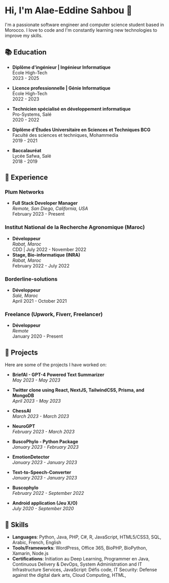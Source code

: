 # Hi, I'm Alae-Eddine Sahbou 👋

I'm a passionate software engineer and computer science student based in Morocco. I love to code and I'm constantly learning new technologies to improve my skills. 

## 📚 Education

- **Diplôme d'ingénieur | Ingénieur Informatique**\
  École High-Tech\
  2023 - 2025

- **Licence professionnelle | Génie Informatique**\
  École High-Tech\
  2022 - 2023

- **Technicien spécialisé en développement informatique**\
  Pro-Systems, Salé\
  2020 - 2022

- **Diplôme d'Études Universitaire en Sciences et Techniques BCG**\
  Faculté des sciences et techniques, Mohammedia\
  2019 - 2021

- **Baccalauréat**\
  Lycée Safwa, Salé\
  2018 - 2019

## 💼 Experience

### Plum Networks
- **Full Stack Developer Manager**\
  *Remote, San Diego, California, USA*\
  February 2023 - Present

### Institut National de la Recherche Agronomique (Maroc)
- **Développeur**\
  *Rabat, Maroc*\
  CDD | July 2022 - November 2022
- **Stage, Bio-informatique (INRA)**\
  *Rabat, Maroc*\
  February 2022 - July 2022

### Borderline-solutions
- **Développeur**\
  *Salé, Maroc*\
  April 2021 - October 2021

### Freelance (Upwork, Fiverr, Freelancer)
- **Développeur**\
  *Remote*\
  January 2020 - Present

## 🚀 Projects

Here are some of the projects I have worked on:

- **BriefAI - GPT-4 Powered Text Summarizer**\
  *May 2023 - May 2023*

- **Twitter clone using React, NextJS, TailwindCSS, Prisma, and MongoDB**\
  *April 2023 - May 2023*

- **ChessAI**\
  *March 2023 - March 2023*

- **NeuroGPT**\
  *February 2023 - March 2023*

- **BuscoPhylo - Python Package**\
  *January 2023 - February 2023*

- **EmotionDetector**\
  *January 2023 - January 2023*

- **Text-to-Speech-Converter**\
  *January 2023 - January 2023*

- **Buscophylo**\
  *February 2022 - September 2022*

- **Android application (Jeu X/O)**\
  *July 2020 - September 2020*

## 🌱 Skills

- **Languages**: Python, Java, PHP, C#, R, JavaScript, HTML5/CSS3, SQL, Arabic, French, English
- **Tools/Frameworks**: WordPress, Office 365, BioPHP, BioPython, Xamarin, Node.js
- **Certifications**: Initiation au Deep Learning, Programmer en Java, Continuous Delivery & DevOps, System Administration and IT Infrastructure Services, JavaScript: Défis code, IT Security: Defense against the digital dark arts, Cloud Computing, HTML,

